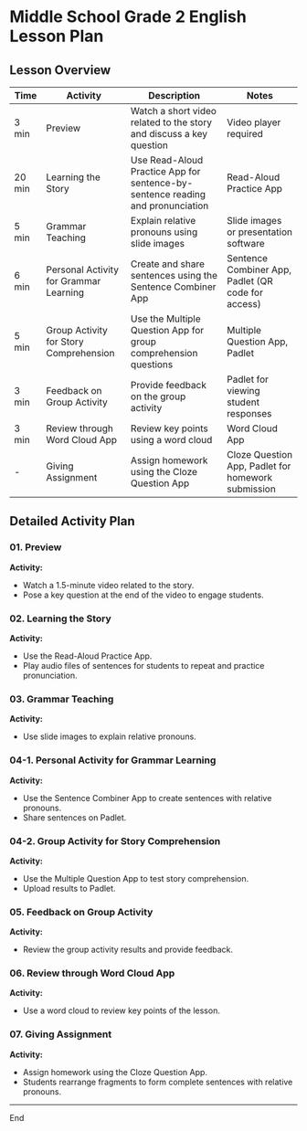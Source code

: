 # Middle School Grade 2 English Lesson Plan

## Lesson Overview

| Time  | Activity                                            | Description                                                                          | Notes                                                                                  |
|-------|-----------------------------------------------------|--------------------------------------------------------------------------------------|---------------------------------------------------------------------------------------|
| 3 min | Preview                                             | Watch a short video related to the story and discuss a key question                  | Video player required                                                                 |
| 20 min| Learning the Story                                  | Use Read-Aloud Practice App for sentence-by-sentence reading and pronunciation       | Read-Aloud Practice App                                                               |
| 5 min | Grammar Teaching                                    | Explain relative pronouns using slide images                                         | Slide images or presentation software                                                 |
| 6 min | Personal Activity for Grammar Learning              | Create and share sentences using the Sentence Combiner App                           | Sentence Combiner App, Padlet (QR code for access)                                     |
| 5 min | Group Activity for Story Comprehension              | Use the Multiple Question App for group comprehension questions                      | Multiple Question App, Padlet                                                         |
| 3 min | Feedback on Group Activity                          | Provide feedback on the group activity                                               | Padlet for viewing student responses                                                  |
| 3 min | Review through Word Cloud App                       | Review key points using a word cloud                                                 | Word Cloud App                                                                        |
| - | Giving Assignment                                   | Assign homework using the Cloze Question App                                         | Cloze Question App, Padlet for homework submission                                    |

## Detailed Activity Plan

### 01. Preview

**Activity:**
- Watch a 1.5-minute video related to the story.
- Pose a key question at the end of the video to engage students.

### 02. Learning the Story

**Activity:**
- Use the Read-Aloud Practice App.
- Play audio files of sentences for students to repeat and practice pronunciation.

### 03. Grammar Teaching

**Activity:**
- Use slide images to explain relative pronouns.


### 04-1. Personal Activity for Grammar Learning

**Activity:**
- Use the Sentence Combiner App to create sentences with relative pronouns.
- Share sentences on Padlet.


### 04-2. Group Activity for Story Comprehension

**Activity:**
- Use the Multiple Question App to test story comprehension.
- Upload results to Padlet.


### 05. Feedback on Group Activity

**Activity:**
- Review the group activity results and provide feedback.


### 06. Review through Word Cloud App

**Activity:**
- Use a word cloud to review key points of the lesson.


### 07. Giving Assignment

**Activity:**
- Assign homework using the Cloze Question App.
- Students rearrange fragments to form complete sentences with relative pronouns.





---


End
